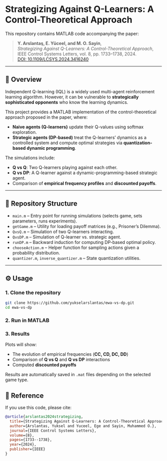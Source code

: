 # Strategizing Against Q-Learners: A Control-Theoretical Approach

This repository contains MATLAB code accompanying the paper:

> **Y. Arslantaş, E. Yüceel, and M. O. Sayin**,  
> *Strategizing Against Q-Learners: A Control-Theoretical Approach*,  
> IEEE Control Systems Letters, vol. 8, pp. 1733–1738, 2024.  
> [DOI: 10.1109/LCSYS.2024.3416240](https://doi.org/10.1109/LCSYS.2024.3416240)

---

## 📖 Overview

Independent Q-learning (IQL) is a widely used multi-agent reinforcement learning algorithm. However, it can be vulnerable to **strategically sophisticated opponents** who know the learning dynamics.

This project provides a MATLAB implementation of the control-theoretical approach proposed in the paper, where:

- **Naive agents (Q-learners)** update their Q-values using softmax exploration.  
- **Strategic agents (DP-based)** treat the Q-learners’ dynamics as a controlled system and compute optimal strategies via **quantization-based dynamic programming**.  

The simulations include:

- **Q vs Q**: Two Q-learners playing against each other.  
- **Q vs DP**: A Q-learner against a dynamic-programming-based strategic agent.  
- Comparison of **empirical frequency profiles** and **discounted payoffs**.  

---

## 📂 Repository Structure

- `main.m` – Entry point for running simulations (selects game, sets parameters, runs experiments).  
- `getGame.m` – Utility for loading payoff matrices (e.g., Prisoner’s Dilemma).  
- `QvsQ.m` – Simulation of two Q-learners interacting.  
- `QvsDP.m` – Simulation of Q-learner vs. strategic agent.  
- `runDP.m` – Backward induction for computing DP-based optimal policy.  
- `chooseAction.m` – Helper function for sampling actions given a probability distribution.  
- `quantizer.m`, `inverse_quantizer.m` – State quantization utilities.  

---

## ⚙️ Usage

### 1. Clone the repository
```bash
git clone https://github.com/yukselarslantas/ewa-vs-dp.git
cd ewa-vs-dp
```
### 2. Run in MATLAB

### 3. Results

Plots will show:

- The evolution of empirical frequencies (**CC, CD, DC, DD**)  
- Comparison of **Q vs Q** and **Q vs DP** interactions  
- Computed **discounted payoffs**  

Results are automatically saved in `.mat` files depending on the selected game type.

## 📑 Reference
If you use this code, please cite:

```bibtex
@article{arslantas2024strategizing,
  title={Strategizing Against Q-Learners: A Control-Theoretical Approach},
  author={Arslantas, Yuksel and Yuceel, Ege and Sayin, Muhammed O.},
  journal={IEEE Control Systems Letters},
  volume={8},
  pages={1733--1738},
  year={2024},
  publisher={IEEE}
}
